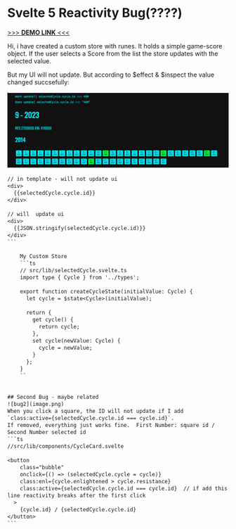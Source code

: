 # Svelte 5 Reactivity Bug(????)

[>>> **DEMO LINK** <<<](https://ingress-cycle-stats-ts.vercel.app/)

Hi, i have created a custom store with runes. It holds a simple game-score object. If the user selects
a Score from the list the store updates with the selected value.

But my UI will not update. But according to $effect & $inspect the value changed succsefully:

![Alt text](image-1.png)

````svelte
// in template - will not update ui
<div>
  {{selectedCycle.cycle.id}}
</div>

// will  update ui
<div>
  {{JSON.stringify(selectedCycle.cycle.id)}}
</div>
```

    My Custom Store
    ```ts
    // src/lib/selectedCycle.svelte.ts
    import type { Cycle } from '../types';

    export function createCycleState(initialValue: Cycle) {
      let cycle = $state<Cycle>(initialValue);

      return {
        get cycle() {
          return cycle;
        },
        set cycle(newValue: Cycle) {
          cycle = newValue;
        }
      };
    }
    ``


## Second Bug - maybe related
![bug2](image.png)
When you click a square, the ID will not update if I add `class:active={selectedCycle.cycle.id === cycle.id}`.
If removed, everything just works fine.  First Number: square id / Second Number selected id
```ts
//src/lib/components/CycleCard.svelte

<button
	class="bubble"
	onclick={() => (selectedCycle.cycle = cycle)}
	class:enl={cycle.enlightened > cycle.resistance}
	class:active={selectedCycle.cycle.id === cycle.id}  // if add this line reactivity breaks after the first click
  >
	{cycle.id} / {selectedCycle.cycle.id}
</button>
```
````
